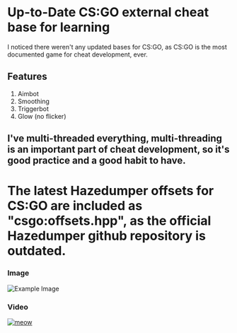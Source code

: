 # Up-to-Date CS:GO external cheat base for learning

I noticed there weren't any updated bases for CS:GO, as CS:GO is the most documented game for cheat development, ever.

## Features

1. Aimbot
2. Smoothing
3. Triggerbot
4. Glow (no flicker)

## I've multi-threaded everything, multi-threading is an important part of cheat development, so it's good practice and a good habit to have.

# The latest Hazedumper offsets for CS:GO are included as "csgo:offsets.hpp", as the official Hazedumper github repository is outdated.

### Image
![Example Image](https://cdn.discordapp.com/attachments/821489913844203522/1298654909675081819/image.png?ex=671a5a22&is=671908a2&hm=6bab2b1a32e953f7c2ca075f88798820575eebd36fc82bfb8993670e96457274&)

### Video
[![meow](https://img.youtube.com/vi/KnqqxL9R83o/0.jpg)](https://www.youtube.com/watch?v=KnqqxL9R83o)
